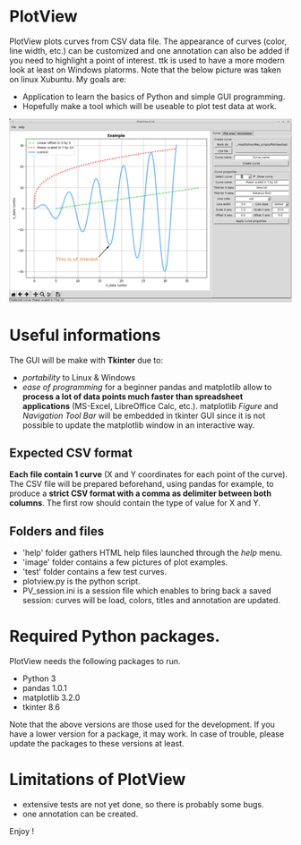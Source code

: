 # PlotView
PlotView plots curves from CSV data file. The appearance of curves (color, line width, etc.) can be customized and one annotation can also be added if you need to highlight a point of interest.
ttk is used to have a more modern look at least on Windows platorms. Note that the below picture was taken on linux Xubuntu.
My goals are:
* Application to learn the basics of Python and simple GUI programming.
* Hopefully make a tool which will be useable to plot test data at work.

![PlotView_example](./image/PlotView_example_1.png)

# Useful informations
The GUI will be make with **Tkinter** due to:
* *portability* to Linux & Windows
* *ease of programming* for a beginner
pandas and matplotlib allow to **process a lot of data points much faster than spreadsheet applications** (MS-Excel, LibreOffice Calc, etc.).
matplotlib *Figure* and *Navigation Tool Bar* will be embedded in tkinter GUI since it is not possible to update the matplotlib window in an interactive way.

## Expected CSV format
**Each file contain 1 curve** (X and Y coordinates for each point of the curve). The CSV file will be prepared beforehand, using pandas for example, to produce a **strict CSV format with a comma as delimiter between both columns**. The first row should contain the type of value for X and Y.

## Folders and files
* 'help' folder gathers HTML help files launched through the *help* menu.
* 'image' folder contains a few pictures of plot examples.
* 'test' folder contains a few test curves.
* plotview.py is the python script.
* PV_session.ini is a session file which enables to bring back a saved session: curves will be load, colors, titles and annotation are updated.

# Required Python packages.
PlotView needs the following packages to run.
* Python 3
* pandas 1.0.1
* matplotlib 3.2.0
* tkinter 8.6

Note that the above versions are those used for the development. If you have a lower version for a package, it may work. In case of trouble, please update the packages to these versions at least.

# Limitations of PlotView
* extensive tests are not yet done, so there is probably some bugs.
* one annotation can be created.

Enjoy !
